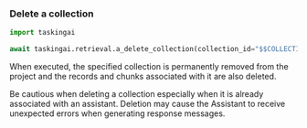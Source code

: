 ### Delete a collection

```python
import taskingai

await taskingai.retrieval.a_delete_collection(collection_id="$$COLLECTION_ID$$")
```

When executed, the specified collection is permanently removed from the project and the records and chunks associated with it are also deleted.

Be cautious when deleting a collection especially when it is already associated with an assistant.
Deletion may cause the Assistant to receive unexpected errors when generating response messages.
